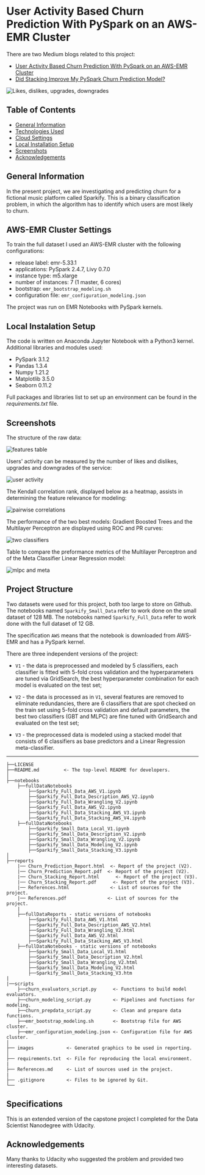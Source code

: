 # User Activity Based Churn Prediction With PySpark on an AWS-EMR Cluster

There are two Medium blogs related to this project:
- [User Activity Based Churn Prediction With PySpark on an AWS-EMR Cluster](https://medium.com/@silviaonofrei/user-activity-based-churn-prediction-with-pyspark-on-an-aws-emr-cluster-b7cfe2fa139e)
- [Did Stacking Improve My PySpark Churn Prediction Model?](https://medium.com/@silviaonofrei/did-stacking-improve-my-pyspark-churn-prediction-model-230bdf3b9675)


![Likes, dislikes, upgrades, downgrades](./images/sparkify_songs.png)

## Table of Contents
* [General Information](#general-information)
* [Technologies Used](#technologies-used)
* [Cloud Settings](#cloud)
* [Local Installation Setup](#setup)
* [Screenshots](#screenshots)
* [Acknowledgements](#acknowledgements)
<!-- * [License](#license) -->


## General Information

In the present project, we are investigating and predicting churn for a fictional music platform called Sparkify. This is a binary classification problem, in which the algorithm has to identify which users are most likely to churn.


## AWS-EMR Cluster Settings

To train the full dataset I used an AWS-EMR cluster with the following configurations:
- release label: emr-5.33.1
- applications: PySpark 2.4.7, Livy 0.7.0
- instance type: m5.xlarge
- number of instances: 7 (1 master, 6 cores)
- bootstrap: `emr_bootstrap_modeling.sh`
- configuration file: `emr_configuration_modeling.json`

The project was run on EMR Notebooks with PySpark kernels.

## Local Instalation Setup

The code is written on Anaconda Jupyter Notebook with a Python3 kernel. Additional libraries and modules used:
- PySpark 3.1.2
- Pandas 1.3.4
- Numpy 1.21.2
- Matplotlib 3.5.0
- Seaborn 0.11.2

Full packages and libraries list to set up an environment can be found in the *requirements.txt* file.

## Screenshots

The structure of the raw data:

![features table](./images/features_table.png)
<!-- If you have screenshots you'd like to share, include them here. -->

Users' activity can be measured by the number of likes and dislikes, upgrades and downgrades of the service:

![user activity](./images/dislikes_churn.png)

The Kendall correlation rank, displayed below as a heatmap, assists in determining the feature relevance for modeling:

![pairwise correlations](./images/tau_heatmap.png)

The performance of the two best models: Gradient Boosted Trees and the Multilayer Perceptron are displayed using ROC and PR curves:

![two classifiers](./images/curves_best.png)

Table to compare the preformance metrics of the Multilayer Perceptron and of the Meta Classifier Linear Regression model:

![mlpc and meta](./images/meta_net.png)

## Project Structure

Two datasets were used for this project, both too large to store on Github. The notebooks named `Sparkify_Small_Data` refer to work done on the small dataset of 128 MB. The notebooks named `Sparkify_Full_Data` refer to work done with the full dataset of 12 GB.

The specification `AWS` means that the notebook is downloaded from AWS-EMR and has a PySpark kernel.

There are three independent versions of the project:

- `V1` - the data is preprocessed and modeled by 5 classifiers, each classifier is fitted with 5-fold cross validation and the hyperparameters are tuned via GridSearch, the best hyperparameter combination for each model is evaluated on the test set;

- `V2` - the data is processed as in `V1`, several features are removed to eliminate redundancies, there are 6 classifiers that are spot checked on the train set using 5-fold cross validation and default parameters, the best two classifiers (GBT and MLPC) are fine tuned with GridSearch and evaluated on the test set;

- `V3` - the preprocessed data is modeled using a stacked model that consists of 6 classifiers as base predictors and a Linear Regression meta-classifier.

------------

    ├──LICENSE
    ├──README.md         <- The top-level README for developers.
    │
    ├──notebooks
        ├──fullDataNotebooks
            ├──Sparkify_Full_Data_AWS_V1.ipynb
            ├──Sparkify_Full_Data_Description_AWS_V2.ipynb
            ├──Sparkify_Full_Data_Wrangling_V2.ipynb
            ├──Sparkify_Full_Data_AWS_V2.ipynb
            ├──Sparkify_Full_Data_Stacking_AWS_V3.ipynb
            ├──Sparkify_Full_Data_Stacking_AWS_V4.ipynb
        ├──fullDataNotebooks
            ├──Sparkify_Small_Data_Local_V1.ipynb
            ├──Sparkify_Small_Data_Description_V2.ipynb
            ├──Sparkify_Small_Data_Wrangling_V2.ipynb
            ├──Sparkify_Small_Data_Modeling_V2.ipynb
            ├──Sparkify_Small_Data_Stacking_V3.ipynb
    │
    ├──reports
        |── Churn_Prediction_Report.html  <- Report of the project (V2).
        |── Churn_Prediction_Report.pdf  <- Report of the project (V2).
        |── Churn_Stacking_Report.html      <- Report of the project (V3).
        |── Churn_Stacking_Report.pdf      <- Report of the project (V3).
        |── References.html               <- List of sources for the project.
        |── References.pdf               <- List of sources for the project.  
        |
        ├──fullDataReports - static versions of notebooks
            ├──Sparkify_Full_Data_AWS_V1.html
            ├──Sparkify_Full_Data_Description_AWS_V2.html
            ├──Sparkify_Full_Data_Wrangling_V2.html
            ├──Sparkify_Full_Data_AWS_V2.html
            ├──Sparkify_Full_Data_Stacking_AWS_V3.html
        ├──fullDataNotebooks - static versions of notebooks
            ├──Sparkify_Small_Data_Local_V1.html
            ├──Sparkify_Small_Data_Description_V2.html
            ├──Sparkify_Small_Data_Wrangling_V2.html
            ├──Sparkify_Small_Data_Modeling_V2.html
            ├──Sparkify_Small_Data_Stacking_V3.htm
    |          
    |──scripts
        ├──churn_evaluators_script.py      <- Functions to build model evaluators.
        ├──churn_modeling_script.py        <- Pipelines and functions for modeling.
        ├──churn_prepdata_script.py        <- Clean and prepare data functions.
        ├──emr_bootstrap_modeling.sh       <- Bootstrap file for AWS cluster.
        ├──emr_configuration_modeling.json <- Configuration file for AWS cluster.
    │  
    ├── images            <- Generated graphics to be used in reporting.
    │  
    ├── requirements.txt  <- File for reproducing the local environment.
    |
    ├── References.md     <- List of sources used in the project.
    |
    ├── .gitignore        <- Files to be ignored by Git.
    └──
## Specifications

This is an extended version of the capstone project I completed for the Data Scientist Nanodegree with Udacity.

## Acknowledgements

Many thanks to Udacity who suggested the problem and provided two interesting datasets.


<!-- Optional -->
<!-- ## License -->
<!-- This project is open source and available under the [... License](). -->

<!-- You don't have to include all sections - just the one's relevant to your project -->

